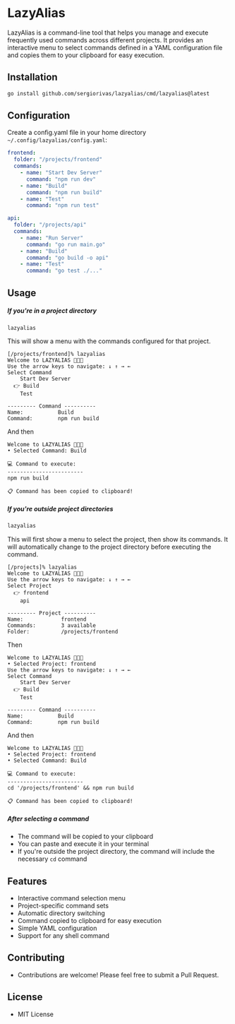 # LazyAlias

LazyAlias is a command-line tool that helps you manage and execute frequently used commands across different projects. It provides an interactive menu to select commands defined in a YAML configuration file and copies them to your clipboard for easy execution.

## Installation

```bash
go install github.com/sergiorivas/lazyalias/cmd/lazyalias@latest
```

## Configuration
Create a config.yaml file in your home directory `~/.config/lazyalias/config.yaml`:

```yaml
frontend:
  folder: "/projects/frontend"
  commands:
    - name: "Start Dev Server"
      command: "npm run dev"
    - name: "Build"
      command: "npm run build"
    - name: "Test"
      command: "npm run test"

api:
  folder: "/projects/api"
  commands:
    - name: "Run Server"
      command: "go run main.go"
    - name: "Build"
      command: "go build -o api"
    - name: "Test"
      command: "go test ./..."
```

## Usage
##### If you're in a project directory

```bash
lazyalias
```
This will show a menu with the commands configured for that project.

```
[/projects/frontend]% lazyalias
Welcome to LAZYALIAS 🎉🎉🎉
Use the arrow keys to navigate: ↓ ↑ → ←
Select Command
    Start Dev Server
  👉 Build
    Test

--------- Command ----------
Name:           Build
Command:        npm run build
```

And then

```
Welcome to LAZYALIAS 🎉🎉🎉
• Selected Command: Build

💻 Command to execute:
------------------------
npm run build

📋 Command has been copied to clipboard!
```

##### If you're outside project directories
```bash
lazyalias
```
This will first show a menu to select the project, then show its commands. It will automatically change to the project directory before executing the command.

```
[/projects]% lazyalias
Welcome to LAZYALIAS 🎉🎉🎉
Use the arrow keys to navigate: ↓ ↑ → ←
Select Project
  👉 frontend
    api

--------- Project ----------
Name:            frontend
Commands:        3 available
Folder:          /projects/frontend
```

Then

```
Welcome to LAZYALIAS 🎉🎉🎉
• Selected Project: frontend
Use the arrow keys to navigate: ↓ ↑ → ←
Select Command
    Start Dev Server
  👉 Build
    Test

--------- Command ----------
Name:           Build
Command:        npm run build
```

And then

```
Welcome to LAZYALIAS 🎉🎉🎉
• Selected Project: frontend
• Selected Command: Build

💻 Command to execute:
------------------------
cd '/projects/frontend' && npm run build

📋 Command has been copied to clipboard!
```

##### After selecting a command
- The command will be copied to your clipboard
- You can paste and execute it in your terminal
- If you're outside the project directory, the command will include the necessary `cd` command

## Features
- Interactive command selection menu
- Project-specific command sets
- Automatic directory switching
- Command copied to clipboard for easy execution
- Simple YAML configuration
- Support for any shell command

## Contributing
- Contributions are welcome! Please feel free to submit a Pull Request.

## License
- MIT License
